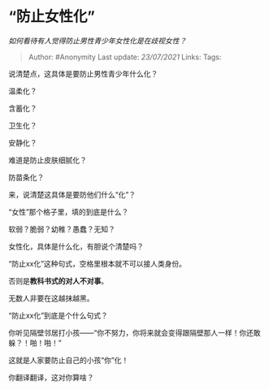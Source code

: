 # “防止女性化”
*如何看待有人觉得防止男性青少年女性化是在歧视女性？*

> Author: #Anonymity
> Last update: *23/07/2021*
> Links:
> Tags:

说清楚点，这具体是要防止男性青少年什么化？

温柔化？

含蓄化？

卫生化？

安静化？

难道是防止皮肤细腻化？

防苗条化？

来，说清楚这具体是要防他们什么“化”？

“女性”那个格子里，填的到底是什么？

软弱？脆弱？幼稚？愚蠢？无知？

女性化，具体是什么化，有胆说个清楚吗？

“防止xx化”这种句式，空格里根本就不可以接人类身份。

否则是**教科书式的对人不对事**。

无数人非要在这越抹越黑。

“防止xx化”到底是个什么句式？

你听见隔壁邻居打小孩——“你不努力，你将来就会变得跟隔壁那人一样！你还敢躲？！啪！啪！”

这就是人家要防止自己的小孩“你”化！

你翻译翻译，这对你算啥？
